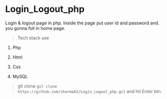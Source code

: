 # Login_Logout_php
Login &amp; logout page in php. Inside the page put user id and password and. you gonna foll in home page.  

 > Tech stack use 
  1. Php 
  2. Html 
  3. Css

  4. MySQL
  

> git clone `git clone https://github.com/sharma62/Login_Logout_php.git`  and hit Enter btn. 
